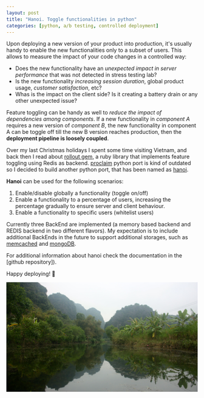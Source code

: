 ```yaml
---
layout: post
title: "Hanoi. Toggle functionalities in python"
categories: [python, a/b testing, controlled deployment]
---
```


Upon deploying a new version of your product into production,
 it's usually handy to enable the new functionalities only to
 a subset of users. This allows to measure the impact of your
 code changes in a controlled way:

* Does the new functionality have an *unexpected impact in
  server performance* that was not detected in stress testing lab?
* Is the new functionality *increasing session duration*, global
  product usage, *customer satisfaction*, etc?
* Whas is the impact on the client side? Is it creating a
  battery drain or any other unexpected issue?

Feature toggling can be handy as well to *reduce the impact of
 dependencies among components*. If a new functionality in *component A*
 requires a new version of *component B*, the new functionality in
 component A can be toggle off till the new B version reaches production,
 then the **deployment pipeline is loosely coupled**.

Over my last Christmas holidays I spent some time visiting Vietnam,
 and back then I read about [rollout gem](https://github.com/FetLife/rollout),
 a ruby library that implements feature toggling using Redis as backend.
 [proclaim](https://github.com/asenchi/proclaim) python port is kind
 of outdated so I decided to build another python port, that has been
 named as [hanoi](https://github.com/juandebravo/hanoi).

**Hanoi** can be used for the following scenarios:

1. Enable/disable globally a functionality (toggle on/off)
1. Enable a functionality to a percentage of users, increasing
   the percentage gradually to ensure server and client behaviour.
1. Enable a functionality to specific users (whitelist users)

Currently three BackEnd are implemented (a memory based backend and
 REDIS backend in two different flavors). My expectation is to
 include additional BackEnds in the future to support additional
 storages, such as [memcached](http://memcached.org/)
 and [mongoDB](http://www.mongodb.org/).

For additional information about hanoi check the documentation in the [github repository]).

Happy deploying! :hammer:

![Hanoi](/gfx/hanoi.jpg)
